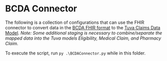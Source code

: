 # BCDA Connector 
The following is a collection of configurations that can use 
the FHIR connector to convert data in the 
[BCDA FHIR format](https://bcda.cms.gov/guide.html#fhir-types) to the 
[Tuva Claims Data Model](https://docs.tuvahealth.com/). 
*Note: Some additional staging is necessary to combine/separate the mapped data 
into the Tuva models Eligibility, Medical Claim, and Pharmacy Claim.*

To execute the script, run `py .\BCDAConnector.py` while in this folder.
